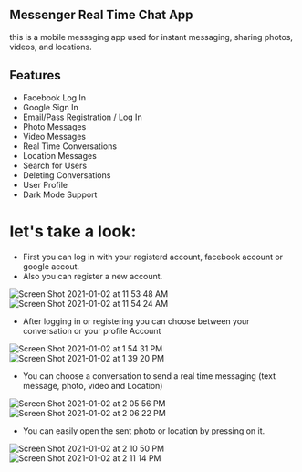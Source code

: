 ## Messenger Real Time Chat App
this is a mobile messaging app used for instant messaging,  sharing photos, videos, and locations.

## Features

- Facebook Log In
- Google Sign In
- Email/Pass Registration / Log In
- Photo Messages
- Video Messages
- Real Time Conversations
- Location Messages
- Search for Users
- Deleting Conversations
- User Profile
- Dark Mode Support


# let's take a look: 
- First you can log in with your registerd account, facebook account or google accout.
- Also you can register a new account.

![Screen Shot 2021-01-02 at 11 53 48 AM](https://user-images.githubusercontent.com/39662661/103456342-d2ae3080-4cfd-11eb-82fd-214e52d5a40c.png)
![Screen Shot 2021-01-02 at 11 54 24 AM](https://user-images.githubusercontent.com/39662661/103456366-05582900-4cfe-11eb-8c7c-97b340e669c5.png)




- After logging in or registering you can choose between your conversation or your profile Account

![Screen Shot 2021-01-02 at 1 54 31 PM](https://user-images.githubusercontent.com/39662661/103456780-1145ea00-4d02-11eb-96a0-351f07736d53.png)
![Screen Shot 2021-01-02 at 1 39 20 PM](https://user-images.githubusercontent.com/39662661/103456621-93351380-4d00-11eb-9ed6-7a02ec9f29af.png)



- You can choose a conversation to send a real time messaging (text message, photo, video and Location)
 
 
 ![Screen Shot 2021-01-02 at 2 05 56 PM](https://user-images.githubusercontent.com/39662661/103456968-d04ed500-4d03-11eb-9607-d6f3026ca4be.png)
 ![Screen Shot 2021-01-02 at 2 06 22 PM](https://user-images.githubusercontent.com/39662661/103456987-f83e3880-4d03-11eb-98f6-c3e68a183787.png)



- You can easily open the sent photo or location by pressing on it.

![Screen Shot 2021-01-02 at 2 10 50 PM](https://user-images.githubusercontent.com/39662661/103457048-74d11700-4d04-11eb-9739-dfaff066e578.png)
![Screen Shot 2021-01-02 at 2 11 14 PM](https://user-images.githubusercontent.com/39662661/103457052-7bf82500-4d04-11eb-9777-f04302fc9c0f.png)
